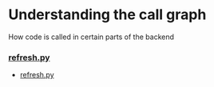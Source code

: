 # Understanding the call graph
How code is called in certain parts of the backend

### [refresh.py](../backend/db/refresh.py)
- [refresh.py](../backend/db/refresh.py#L28)
